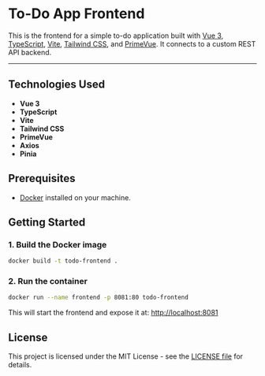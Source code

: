 # To-Do App Frontend

This is the frontend for a simple to-do application built with [Vue 3](https://vuejs.org/), [TypeScript](https://www.typescriptlang.org/), [Vite](https://vitejs.dev/), [Tailwind CSS](https://tailwindcss.com/), and [PrimeVue](https://primevue.org/). It connects to a custom REST API backend.

---

## Technologies Used

- **Vue 3**
- **TypeScript**
- **Vite**
- **Tailwind CSS**
- **PrimeVue**
- **Axios**
- **Pinia**

## Prerequisites

- [Docker](https://www.docker.com/) installed on your machine.


## Getting Started

### 1. Build the Docker image

```bash
docker build -t todo-frontend .
```
### 2. Run the container

```bash
docker run --name frontend -p 8081:80 todo-frontend
```

This will start the frontend and expose it at: [http://localhost:8081](http://localhost:8081)


## License

This project is licensed under the MIT License - see the [LICENSE file](LICENSE) for details.
